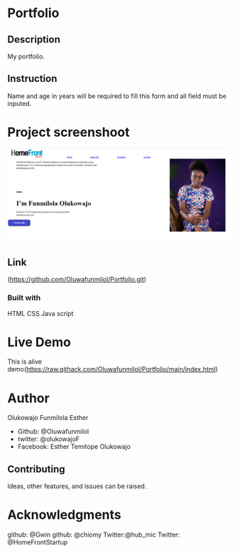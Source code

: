 # Portfolio

## Description
My portfolio.

## Instruction
Name and age in years will be required to fill this form and all field must be inputed. 

# Project screenshoot
![This is an alt text](/assets/images/Captureportfolio.PNG "This is a sample logo")

## Link
(https://github.com/Oluwafunmilol/Portfolio.git)

### Built with
HTML
CSS
Java script

# Live Demo
This is alive demo(https://raw.githack.com/Oluwafunmilol/Portfolio/main/index.html)

# Author
Olukowajo Funmilola Esther


* Github: @Oluwafunmilol
* twitter: @olukowajoF
* Facebook: Esther Temitope Olukowajo

## Contributing
Ideas, other features, and issues can be raised.

# Acknowledgments
github: @Gwin
github: @chiomy
Twitter:@hub_mic
Twitter: @HomeFrontStartup






